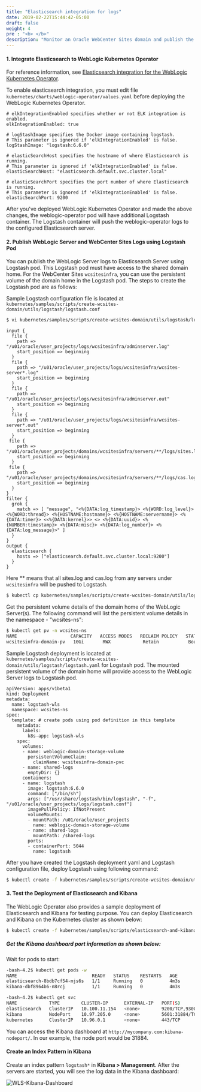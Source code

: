 ```yaml
---
title: "Elasticsearch integration for logs"
date: 2019-02-22T15:44:42-05:00
draft: false
weight: 4
pre : "<b> </b>"
description: "Monitor an Oracle WebCenter Sites domain and publish the WebLogic Server logs to Elasticsearch."
---
```


#### 1. Integrate Elasticsearch to WebLogic Kubernetes Operator 

For reference information, see [Elasticsearch integration for the WebLogic Kubernetes Operator](https://oracle.github.io/weblogic-kubernetes-operator/samples/simple/elastic-stack/).

To enable elasticsearch integration, you must edit file `kubernetes/charts/weblogic-operator/values.yaml` before deploying the WebLogic Kubernetes Operator.

```
# elkIntegrationEnabled specifies whether or not ELK integration is enabled.                                            
elkIntegrationEnabled: true                                                                                             
                                                                                                                        
# logStashImage specifies the Docker image containing logstash.                                                         
# This parameter is ignored if 'elkIntegrationEnabled' is false.                                                        
logStashImage: "logstash:6.6.0"                                                                                         
                                                                                                                        
# elasticSearchHost specifies the hostname of where Elasticsearch is running.                                           
# This parameter is ignored if 'elkIntegrationEnabled' is false.                                                        
elasticSearchHost: "elasticsearch.default.svc.cluster.local"                                                            
                                                                                                                        
# elasticSearchPort specifies the port number of where Elasticsearch is running.                                        
# This parameter is ignored if 'elkIntegrationEnabled' is false.                                                        
elasticSearchPort: 9200
```  

After you've deployed WebLogic Kubernetes Operator and made the above changes, the weblogic-operator pod will have additional Logstash container. The Logstash container will push the weblogic-operator logs to the configured Elasticsearch server.

#### 2. Publish WebLogic Server and WebCenter Sites Logs using Logstash Pod

You can publish the WebLogic Server logs to Elasticsearch Server using Logstash pod. This Logstash pod must have access to the
shared domain home. For the WebCenter Sites `wcsitesinfra`, you can use the persistent volume of the domain home in the Logstash pod.
The steps to create the Logstash pod are as follows:

Sample Logstash configuration file is located at `kubernetes/samples/scripts/create-wcsites-domain/utils/logstash/logstash.conf`
```bash
$ vi kubernetes/samples/scripts/create-wcsites-domain/utils/logstash/logstash.conf
```
```
input {
  file {
    path => "/u01/oracle/user_projects/logs/wcsitesinfra/adminserver.log"
    start_position => beginning
  }
  file {
    path => "/u01/oracle/user_projects/logs/wcsitesinfra/wcsites-server*.log"
    start_position => beginning
  }
  file {
    path => "/u01/oracle/user_projects/logs/wcsitesinfra/adminserver.out"
    start_position => beginning
  }
  file {
    path => "/u01/oracle/user_projects/logs/wcsitesinfra/wcsites-server*.out"
    start_position => beginning
  }
 file {
    path => "/u01/oracle/user_projects/domains/wcsitesinfra/servers/**/logs/sites.log"
    start_position => beginning
  }
 file {
    path => "/u01/oracle/user_projects/domains/wcsitesinfra/servers/**/logs/cas.log"
    start_position => beginning
  }
}
filter {
  grok {
    match => [ "message", "<%{DATA:log_timestamp}> <%{WORD:log_level}> <%{WORD:thread}> <%{HOSTNAME:hostname}> <%{HOSTNAME:servername}> <%{DATA:timer}> <<%{DATA:kernel}>> <> <%{DATA:uuid}> <%{NUMBER:timestamp}> <%{DATA:misc}> <%{DATA:log_number}> <%{DATA:log_message}>" ]
  }
}
output {
  elasticsearch {
    hosts => ["elasticsearch.default.svc.cluster.local:9200"]
  }
}
```
Here ** means that all sites.log and cas.log from any servers under `wcsitesinfra` will be pushed to Logstash.
```bash
$ kubectl cp kubernetes/samples/scripts/create-wcsites-domain/utils/logstash/logstash.conf wcsites-ns/wcsitesinfra-adminserver:/u01/oracle/user_projects/logs/logstash.conf
```

Get the persistent volume details of the domain home of the WebLogic Server(s). The following command will list the persistent volume details in the namespace - "wcsites-ns":
```bash
$ kubectl get pv -n wcsites-ns
NAME                    CAPACITY   ACCESS MODES   RECLAIM POLICY   STATUS   CLAIM                               STORAGECLASS                       REASON   AGE
wcsitesinfra-domain-pv   10Gi       RWX            Retain           Bound    wcsites-ns/wcsitesinfra-domain-pvc   wcsitesinfra-domain-storage-class            5d21h
```

Sample Logstash deployment is located at `kubernetes/samples/scripts/create-wcsites-domain/utils/logstash/logstash.yaml` for Logstash pod. The mounted persistent volume of the domain home will provide access to the WebLogic Server logs to Logstash pod.
```
apiVersion: apps/v1beta1
kind: Deployment
metadata:
  name: logstash-wls
  namespace: wcsites-ns
spec:
  template: # create pods using pod definition in this template
    metadata:
      labels:
        k8s-app: logstash-wls
    spec:
      volumes:
      - name: weblogic-domain-storage-volume
        persistentVolumeClaim:
          claimName: wcsitesinfra-domain-pvc
      - name: shared-logs
        emptyDir: {}
      containers:
      - name: logstash
        image: logstash:6.6.0
        command: ["/bin/sh"]
        args: ["/usr/share/logstash/bin/logstash", "-f", "/u01/oracle/user_projects/logs/logstash.conf"]
        imagePullPolicy: IfNotPresent
        volumeMounts:
        - mountPath: /u01/oracle/user_projects
          name: weblogic-domain-storage-volume
        - name: shared-logs
          mountPath: /shared-logs
        ports:
        - containerPort: 5044
          name: logstash
```

After you have created the Logstash deployment yaml and Logstash configuration file, deploy Logstash using following command:
```bash
$ kubectl create -f kubernetes/samples/scripts/create-wcsites-domain/utils/logstash/logstash.yaml
```
#### 3. Test the Deployment of Elasticsearch and Kibana

The WebLogic Operator also provides a sample deployment of Elasticsearch and Kibana for testing purpose. You can deploy Elasticsearch and Kibana on the Kubernetes cluster as shown below:
```bash
$ kubectl create -f kubernetes/samples/scripts/elasticsearch-and-kibana/elasticsearch_and_kibana.yaml
```
##### Get the Kibana dashboard port information as shown below:

Wait for pods to start:
```bash
-bash-4.2$ kubectl get pods -w
NAME                            READY   STATUS    RESTARTS   AGE
elasticsearch-8bdb7cf54-mjs6s   1/1     Running   0          4m3s
kibana-dbf8964b6-n8rcj          1/1     Running   0          4m3s
```

```bash
-bash-4.2$ kubectl get svc
NAME            TYPE        CLUSTER-IP      EXTERNAL-IP   PORT(S)             AGE
elasticsearch   ClusterIP   10.100.11.154   <none>        9200/TCP,9300/TCP   4m32s
kibana          NodePort    10.97.205.0     <none>        5601:31884/TCP      4m32s
kubernetes      ClusterIP   10.96.0.1       <none>        443/TCP             71d
```
You can access the Kibana dashboard at `http://mycompany.com:kibana-nodeport/`. In our example, the node port would be 31884.

#### Create an Index Pattern in Kibana  
Create an index pattern `logstash*` in **Kibana > Management**. After the servers are started, you will see the log data in the Kibana dashboard:

![WLS-Kibana-Dashboard](images/wcs-kibana-dashboard.jpg)